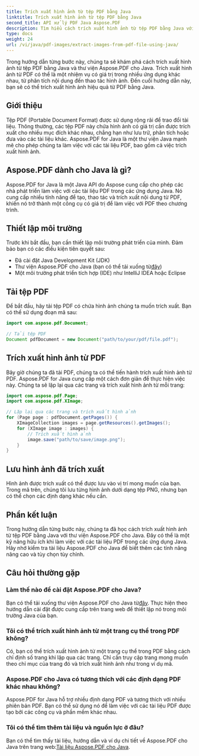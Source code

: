```yaml
---
title: Trích xuất hình ảnh từ tệp PDF bằng Java
linktitle: Trích xuất hình ảnh từ tệp PDF bằng Java
second_title: API xử lý PDF Java Aspose.PDF
description: Tìm hiểu cách trích xuất hình ảnh từ tệp PDF bằng Java với Aspose.PDF cho Java. Hướng dẫn từng bước với mã nguồn. Mở khóa trích xuất hình ảnh PDF ngay.
type: docs
weight: 24
url: /vi/java/pdf-images/extract-images-from-pdf-file-using-java/
---
```


Trong hướng dẫn từng bước này, chúng ta sẽ khám phá cách trích xuất hình ảnh từ tệp PDF bằng Java và thư viện Aspose.PDF cho Java. Trích xuất hình ảnh từ PDF có thể là một nhiệm vụ có giá trị trong nhiều ứng dụng khác nhau, từ phân tích nội dung đến thao tác hình ảnh. Đến cuối hướng dẫn này, bạn sẽ có thể trích xuất hình ảnh hiệu quả từ PDF bằng Java.

## Giới thiệu

Tệp PDF (Portable Document Format) được sử dụng rộng rãi để trao đổi tài liệu. Thông thường, các tệp PDF này chứa hình ảnh có giá trị cần được trích xuất cho nhiều mục đích khác nhau, chẳng hạn như lưu trữ, phân tích hoặc đưa vào các tài liệu khác. Aspose.PDF for Java là một thư viện Java mạnh mẽ cho phép chúng ta làm việc với các tài liệu PDF, bao gồm cả việc trích xuất hình ảnh.

## Aspose.PDF dành cho Java là gì?

Aspose.PDF for Java là một Java API do Aspose cung cấp cho phép các nhà phát triển làm việc với các tài liệu PDF trong các ứng dụng Java. Nó cung cấp nhiều tính năng để tạo, thao tác và trích xuất nội dung từ PDF, khiến nó trở thành một công cụ có giá trị để làm việc với PDF theo chương trình.

## Thiết lập môi trường

Trước khi bắt đầu, bạn cần thiết lập môi trường phát triển của mình. Đảm bảo bạn có các điều kiện tiên quyết sau:

- Đã cài đặt Java Development Kit (JDK)
-  Thư viện Aspose.PDF cho Java (bạn có thể tải xuống từ[đây](https://releases.aspose.com/pdf/java/))
- Một môi trường phát triển tích hợp (IDE) như IntelliJ IDEA hoặc Eclipse

## Tải tệp PDF

Để bắt đầu, hãy tải tệp PDF có chứa hình ảnh chúng ta muốn trích xuất. Bạn có thể sử dụng đoạn mã sau:

```java
import com.aspose.pdf.Document;

// Tải tệp PDF
Document pdfDocument = new Document("path/to/your/pdf/file.pdf");
```

## Trích xuất hình ảnh từ PDF

Bây giờ chúng ta đã tải PDF, chúng ta có thể tiến hành trích xuất hình ảnh từ PDF. Aspose.PDF for Java cung cấp một cách đơn giản để thực hiện việc này. Chúng ta sẽ lặp lại qua các trang và trích xuất hình ảnh từ mỗi trang:

```java
import com.aspose.pdf.Page;
import com.aspose.pdf.XImage;

// Lặp lại qua các trang và trích xuất hình ảnh
for (Page page : pdfDocument.getPages()) {
    XImageCollection images = page.getResources().getImages();
    for (XImage image : images) {
        // Trích xuất hình ảnh
        image.save("path/to/save/image.png");
    }
}
```

## Lưu hình ảnh đã trích xuất

Hình ảnh được trích xuất có thể được lưu vào vị trí mong muốn của bạn. Trong mã trên, chúng tôi lưu từng hình ảnh dưới dạng tệp PNG, nhưng bạn có thể chọn các định dạng khác nếu cần.

## Phần kết luận

Trong hướng dẫn từng bước này, chúng ta đã học cách trích xuất hình ảnh từ tệp PDF bằng Java với thư viện Aspose.PDF cho Java. Đây có thể là một kỹ năng hữu ích khi làm việc với các tài liệu PDF trong các ứng dụng Java. Hãy nhớ kiểm tra tài liệu Aspose.PDF cho Java để biết thêm các tính năng nâng cao và tùy chọn tùy chỉnh.

## Câu hỏi thường gặp

### Làm thế nào để cài đặt Aspose.PDF cho Java?

 Bạn có thể tải xuống thư viện Aspose.PDF cho Java từ[đây](https://releases.aspose.com/pdf/java/). Thực hiện theo hướng dẫn cài đặt được cung cấp trên trang web để thiết lập nó trong môi trường Java của bạn.

### Tôi có thể trích xuất hình ảnh từ một trang cụ thể trong PDF không?

Có, bạn có thể trích xuất hình ảnh từ một trang cụ thể trong PDF bằng cách chỉ định số trang khi lặp qua các trang. Chỉ cần truy cập trang mong muốn theo chỉ mục của trang đó và trích xuất hình ảnh như trong ví dụ mã.

### Aspose.PDF cho Java có tương thích với các định dạng PDF khác nhau không?

Aspose.PDF for Java hỗ trợ nhiều định dạng PDF và tương thích với nhiều phiên bản PDF. Bạn có thể sử dụng nó để làm việc với các tài liệu PDF được tạo bởi các công cụ và phần mềm khác nhau.

### Tôi có thể tìm thêm tài liệu và nguồn lực ở đâu?

Bạn có thể tìm thấy tài liệu, hướng dẫn và ví dụ chi tiết về Aspose.PDF cho Java trên trang web:[Tài liệu Aspose.PDF cho Java](https://reference.aspose.com/pdf/java/).